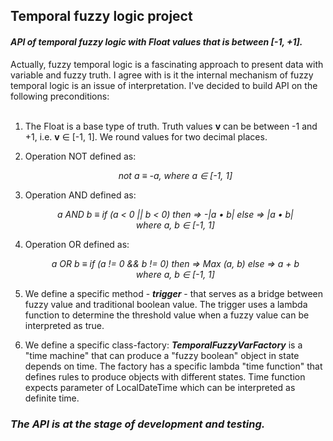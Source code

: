 ## Temporal fuzzy logic project
#### _API of temporal fuzzy logic with Float values that is between [-1, +1]._

Actually, fuzzy temporal logic is a fascinating
approach to present data with variable and fuzzy truth.
I agree with is it the internal mechanism of fuzzy temporal logic is an issue
of interpretation. I've decided to build API on the following preconditions:
<br><br>

1. The Float is a base type of truth.
Truth values **v** can be between -1 and +1, i.e. **v** ∈ [-1, 1]. We round values for two decimal places.


2. Operation NOT defined as:
   _<center>not a ≡ -a, where a ∈ [-1, 1]</center>_


3. Operation AND defined as:
   _<center>a AND b ≡ if (a < 0 || b < 0) then => -|a • b| else => |a • b|</center>_
   _<center>where a, b ∈ [-1, 1]</center>_


4. Operation OR defined as:
   _<center>a OR b ≡ if (a != 0 && b != 0) then => Max (a, b) else => a + b</center>_
   _<center>where a, b ∈ [-1, 1]</center>_

   
5. We define a specific method - ***trigger*** -
that serves as a bridge between fuzzy value and traditional
boolean value. The trigger uses a lambda function to determine
the threshold value when a fuzzy value can be interpreted as true.


6. We define a specific class-factory: ***TemporalFuzzyVarFactory***
is a "time machine" that can produce a "fuzzy boolean" object in state
depends on time. The factory has a specific lambda "time function" that defines
rules to produce objects with different states. Time function expects parameter of
LocalDateTime which can be interpreted as definite time.


### _The API is at the stage of development and testing._